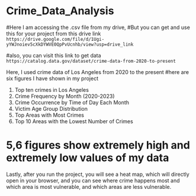 # Crime_Data_Analysis
#Here I am accessing the .csv file from my drive,
#But you can get and use this for your project from this drive link `https://drive.google.com/file/d/1Ugi-yYWJnoiev5cXkDYWVE0QpPvUcnhb/view?usp=drive_link`

#also, you can visit this link to get data `https://catalog.data.gov/dataset/crime-data-from-2020-to-present`

Here, I used crime data of Los Angeles from 2020 to the present
#here are six figures I have  shown in my project
1. Top ten crimes in Los Angeles 
2. Crime Frequency by Month (2020-2023)
3. Crime Occurrence by Time of Day Each Month
4. Victim Age Group Distribution
5. Top Areas with Most Crimes
6. Top 10 Areas with the Lowest Number of Crimes
# 5,6 figures show extremely high and extremely low values of my data
Lastly, after you run the project, you will see a heat map, which will directly open in your browser, and you can see where crime happens most and which area is most vulnerable, and which areas are less vulnerable.
